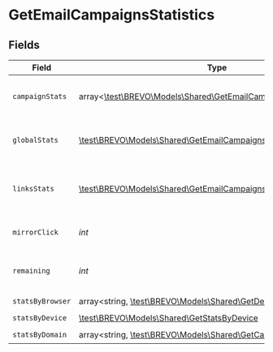 # GetEmailCampaignsStatistics


## Fields

| Field                                                                                                                    | Type                                                                                                                     | Required                                                                                                                 | Description                                                                                                              | Example                                                                                                                  |
| ------------------------------------------------------------------------------------------------------------------------ | ------------------------------------------------------------------------------------------------------------------------ | ------------------------------------------------------------------------------------------------------------------------ | ------------------------------------------------------------------------------------------------------------------------ | ------------------------------------------------------------------------------------------------------------------------ |
| `campaignStats`                                                                                                          | array<[\test\BREVO\Models\Shared\GetEmailCampaignsCampaignStats](../../models/shared/GetEmailCampaignsCampaignStats.md)> | :heavy_check_mark:                                                                                                       | List-wise statistics of the campaign.                                                                                    |                                                                                                                          |
| `globalStats`                                                                                                            | [\test\BREVO\Models\Shared\GetEmailCampaignsGlobalStats](../../models/shared/GetEmailCampaignsGlobalStats.md)            | :heavy_check_mark:                                                                                                       | Overall statistics of the campaign                                                                                       |                                                                                                                          |
| `linksStats`                                                                                                             | [\test\BREVO\Models\Shared\GetEmailCampaignsLinksStats](../../models/shared/GetEmailCampaignsLinksStats.md)              | :heavy_check_mark:                                                                                                       | Statistics about the number of clicks for the links                                                                      |                                                                                                                          |
| `mirrorClick`                                                                                                            | *int*                                                                                                                    | :heavy_check_mark:                                                                                                       | Number of clicks on mirror link                                                                                          | 120                                                                                                                      |
| `remaining`                                                                                                              | *int*                                                                                                                    | :heavy_check_mark:                                                                                                       | Number of remaning emails to send                                                                                        | 1000                                                                                                                     |
| `statsByBrowser`                                                                                                         | array<string, [\test\BREVO\Models\Shared\GetDeviceBrowserStats](../../models/shared/GetDeviceBrowserStats.md)>           | :heavy_check_mark:                                                                                                       | N/A                                                                                                                      |                                                                                                                          |
| `statsByDevice`                                                                                                          | [\test\BREVO\Models\Shared\GetStatsByDevice](../../models/shared/GetStatsByDevice.md)                                    | :heavy_check_mark:                                                                                                       | N/A                                                                                                                      |                                                                                                                          |
| `statsByDomain`                                                                                                          | array<string, [\test\BREVO\Models\Shared\GetCampaignStats](../../models/shared/GetCampaignStats.md)>                     | :heavy_check_mark:                                                                                                       | N/A                                                                                                                      |                                                                                                                          |